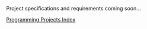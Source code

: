Project specifications and requirements coming soon...

[Programming Projects Index](https://www.cs.colorado.edu/~main/projects/)
